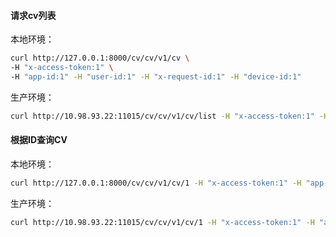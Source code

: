 
#### 请求cv列表 


本地环境：

```bash
curl http://127.0.0.1:8000/cv/cv/v1/cv \
-H "x-access-token:1" \
-H "app-id:1" -H "user-id:1" -H "x-request-id:1" -H "device-id:1"
```

生产环境：

```bash
curl http://10.98.93.22:11015/cv/cv/v1/cv/list -H "x-access-token:1" -H "app-id:1" -H "user-id:1" -H "x-request-id:1" -H "device-id:1"
```

#### 根据ID查询CV


本地环境：

```bash
curl http://127.0.0.1:8000/cv/cv/v1/cv/1 -H "x-access-token:1" -H "app-id:1" -H "user-id:1" -H "x-request-id:1" -H "device-id:1"| jq '.'
```

生产环境：

```bash
curl http://10.98.93.22:11015/cv/cv/v1/cv/1 -H "x-access-token:1" -H "app-id:1" -H "user-id:1" -H "x-request-id:1" -H "device-id:1"| jq '.'
```
